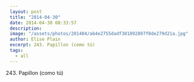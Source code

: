 ```yaml
---
layout: post
title: "2014-04-30"
date: 2014-04-30 08:33:57
description: 
image: "/assets/photos/201404/ab4e2755dadf301892897f0de279d21a.jpg"
author: Elise Plain
excerpt: 243. Papillon (como tú)
tags: 
  - all
---
```


243. Papillon (como tú)
<p></p>
